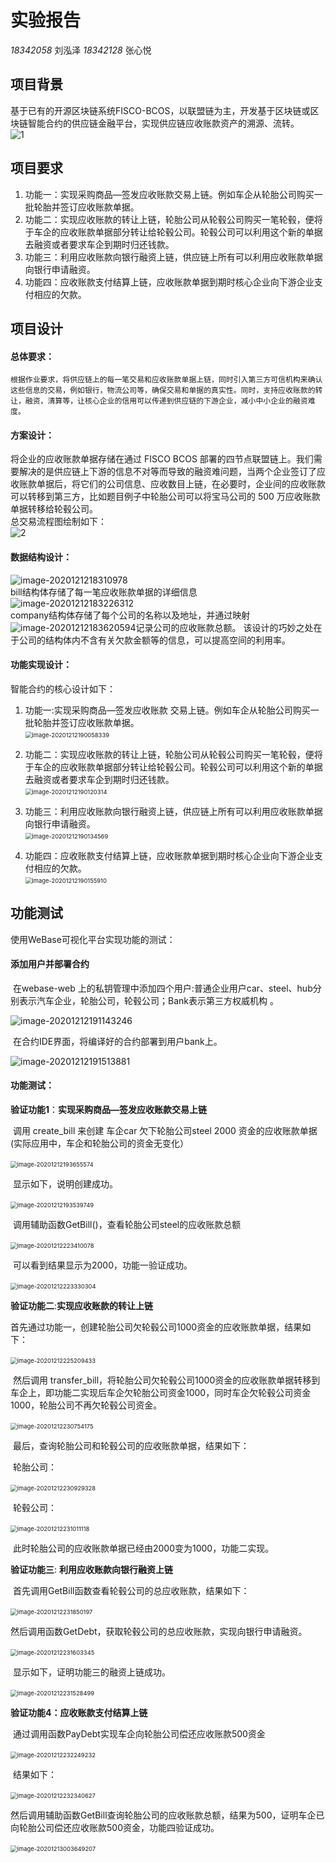 # 实验报告

*18342058* 刘泓泽 *18342128* 张心悦

## 项目背景
基于已有的开源区块链系统FISCO-BCOS，以联盟链为主，开发基于区块链或区块链智能合约的供应链金融平台，实现供应链应收账款资产的溯源、流转。   
![1](./images/图片1.png)     

## 项目要求
1. 功能一：实现采购商品—签发应收账款交易上链。例如车企从轮胎公司购买一批轮胎并签订应收账款单据。
2. 功能二：实现应收账款的转让上链，轮胎公司从轮毂公司购买一笔轮毂，便将于车企的应收账款单据部分转让给轮毂公司。轮毂公司可以利用这个新的单据去融资或者要求车企到期时归还钱款。
3. 功能三：利用应收账款向银行融资上链，供应链上所有可以利用应收账款单据向银行申请融资。
4. 功能四：应收账款支付结算上链，应收账款单据到期时核心企业向下游企业支付相应的欠款。

## 项目设计
#### 总体要求：
    根据作业要求，将供应链上的每一笔交易和应收账款单据上链，同时引入第三方可信机构来确认这些信息的交易，例如银行，物流公司等，确保交易和单据的真实性。同时，支持应收账款的转让，融资，清算等，让核心企业的信用可以传递到供应链的下游企业，减小中小企业的融资难度。
#### 方案设计：
   将企业的应收账款单据存储在通过 FISCO BCOS 部署的四节点联盟链上。我们需要解决的是供应链上下游的信息不对等而导致的融资难问题，当两个企业签订了应收账款单据后，将它们的公司信息、应收数目上链，在必要时，企业间的应收账款可以转移到第三方，比如题目例子中轮胎公司可以将宝马公司的 500 万应收账款单据转移给轮毂公司。  
   总交易流程图绘制如下：  
![2](./images/图片2.png)    
#### 数据结构设计：
![image-2020121218310978](./images/image-20201212183109786.png)   
 bill结构体存储了每一笔应收账款单据的详细信息    
![image-20201212183226312](./images/image-20201212183226312.png)     
company结构体存储了每个公司的名称以及地址，并通过映射![image-20201212183620594](./images/image-20201212183620594.png)记录公司的应收账款总额。
该设计的巧妙之处在于公司的结构体内不含有关欠款金额等的信息，可以提高空间的利用率。    
#### 功能实现设计：
智能合约的核心设计如下：  
1. 功能一:实现采购商品—签发应收账款 交易上链。例如车企从轮胎公司购买一批轮胎并签订应收账款单据。      
   ​		<img src="./images/image-20201212190058339.png" alt="image-20201212190058339" style="zoom:67%;" />  

2. 功能二：实现应收账款的转让上链，轮胎公司从轮毂公司购买一笔轮毂，便将于车企的应收账款单据部分转让给轮毂公司。轮毂公司可以利用这个新的单据去融资或者要求车企到期时归还钱款。   
   ​	   <img src="./images/image-20201212190120314.png" alt="image-20201212190120314" style="zoom:67%;" />

3. 功能三：利用应收账款向银行融资上链，供应链上所有可以利用应收账款单据向银行申请融资。    
   ​		<img src="./images/image-20201212190134569.png" alt="image-20201212190134569" style="zoom:67%;" /> 

4. 功能四：应收账款支付结算上链，应收账款单据到期时核心企业向下游企业支付相应的欠款。   
   ​		<img src="./images/image-20201212190155910.png" alt="image-20201212190155910" style="zoom:67%;" />	 



## 功能测试

使用WeBase可视化平台实现功能的测试：

#### 添加用户并部署合约

​		在webase-web 上的私钥管理中添加四个用户:普通企业用户car、steel、hub分别表示汽车企业，轮胎公司，轮毂公司；Bank表示第三方权威机构 。

![image-20201212191143246](./images/image-20201212191143246.png)

​		在合约IDE界面，将编译好的合约部署到用户bank上。

![image-20201212191513881](./images/image-20201212191513881.png)

#### 功能测试：

**验证功能1**：**实现采购商品—签发应收账款交易上链**

​		调用 create_bill 来创建 车企car 欠下轮胎公司steel 2000 资金的应收账款单据(实际应用中，车企和轮胎公司的资金无变化）

​		<img src="./images/image-20201212193655574.png" alt="image-20201212193655574" style="zoom:67%;" /> 

​		显示如下，说明创建成功。

​		<img src="./images/image-20201212193539749.png" alt="image-20201212193539749" style="zoom:67%;" />	 

​		调用辅助函数GetBill()，查看轮胎公司steel的应收账款总额

​		<img src="./images/image-20201212223410078.png" alt="image-20201212223410078" style="zoom:67%;" />  

​		可以看到结果显示为2000，功能一验证成功。

​		<img src="./images/image-20201212223330304.png" alt="image-20201212223330304" style="zoom:67%;" /> 



**验证功能二**:**实现应收账款的转让上链**

​		首先通过功能一，创建轮胎公司欠轮毂公司1000资金的应收账款单据，结果如下：

​		<img src="./images/image-20201212225209433.png" alt="image-20201212225209433" style="zoom:67%;" /> 

​		然后调用 transfer_bill，将轮胎公司欠轮毂公司1000资金的应收账款单据转移到车企上，即功能二实现后车企欠轮胎公司资金1000，同时车企欠轮毂公司资金1000，轮胎公司不再欠轮毂公司资金。

​		<img src="./images/image-20201212230754175.png" alt="image-20201212230754175" style="zoom:67%;" /> 

​		最后，查询轮胎公司和轮毂公司的应收账款单据，结果如下：

​		轮胎公司：

​		<img src="./images/image-20201212230929328.png" alt="image-20201212230929328" style="zoom:67%;" /> 

​		轮毂公司：

​		<img src="./images/image-20201212231011118.png" alt="image-20201212231011118" style="zoom:67%;" />	 

​		此时轮胎公司的应收账款单据已经由2000变为1000，功能二实现。



**验证功能三**: **利用应收账款向银行融资上链**

​		首先调用GetBill函数查看轮毂公司的总应收账款，结果如下：

​		<img src="./images/image-20201212231850197.png" alt="image-20201212231850197" style="zoom:67%;" /> 

​		然后调用函数GetDebt，获取轮毂公司的总应收账款，实现向银行申请融资。

​		<img src="./images/image-20201212231603345.png" alt="image-20201212231603345" style="zoom:67%;" />		 

​		显示如下，证明功能三的融资上链成功。

​		<img src="./images/image-20201212231528499.png" alt="image-20201212231528499" style="zoom:67%;" /> 



**验证功能4：应收账款支付结算上链**

​		通过调用函数PayDebt实现车企向轮胎公司偿还应收账款500资金

​		<img src="./images/image-20201212232249232.png" alt="image-20201212232249232" style="zoom:67%;" /> 

​		结果如下：

​		<img src="./images/image-20201212232340627.png" alt="image-20201212232340627" style="zoom:67%;" /> 

​		然后调用辅助函数GetBill查询轮胎公司的应收账款总额，结果为500，证明车企已向轮胎公司偿还应收账款500资金，功能四验证成功。

​		<img src="./images/image-20201213003649207.png" alt="image-20201213003649207" style="zoom:67%;" />

